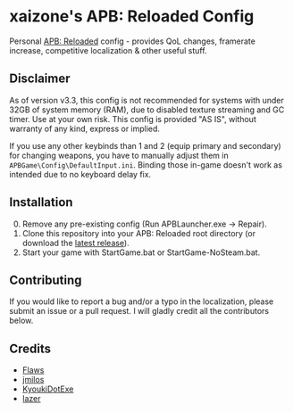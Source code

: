 # xaizone's APB: Reloaded Config
Personal [APB: Reloaded](https://store.steampowered.com/app/113400/APB_Reloaded/) config - provides QoL changes, framerate increase, competitive localization & other useful stuff.

## Disclaimer
As of version v3.3, this config is not recommended for systems with under 32GB of system memory (RAM), due to disabled texture streaming and GC timer. Use at your own risk. This config is provided "AS IS", without warranty of any kind, express or implied.

If you use any other keybinds than 1 and 2 (equip primary and secondary) for changing weapons, you have to manually adjust them in `APBGame\Config\DefaultInput.ini`. Binding those in-game doesn't work as intended due to no keyboard delay fix.

## Installation
0. Remove any pre-existing config (Run APBLauncher.exe -> Repair). 
1. Clone this repository into your APB: Reloaded root directory (or download the [latest release](https://github.com/xaizone/apb-reloaded/releases/latest)).
2. Start your game with StartGame.bat or StartGame-NoSteam.bat.

## Contributing
If you would like to report a bug and/or a typo in the localization, please submit an issue or a pull request. I will gladly credit all the contributors below.

## Credits
- [Flaws](https://www.twitch.tv/flvws)
- [jmilos](https://www.twitch.tv/jmilos)
- [KyoukiDotExe](https://www.twitch.tv/kyoukidotexe)
- [lazer](https://www.twitch.tv/iazer)